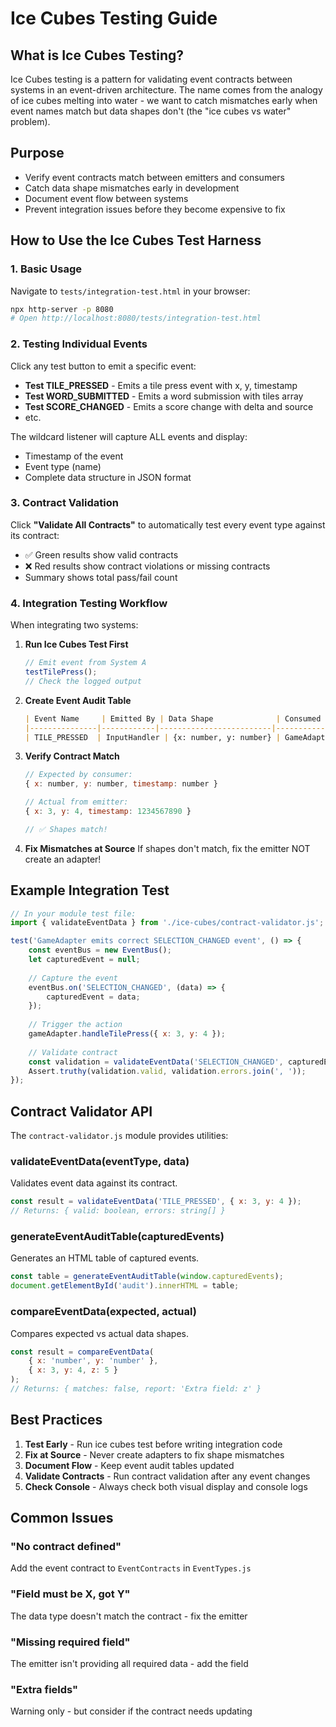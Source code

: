 # Ice Cubes Testing Guide

## What is Ice Cubes Testing?

Ice Cubes testing is a pattern for validating event contracts between systems in an event-driven architecture. The name comes from the analogy of ice cubes melting into water - we want to catch mismatches early when event names match but data shapes don't (the "ice cubes vs water" problem).

## Purpose

- Verify event contracts match between emitters and consumers
- Catch data shape mismatches early in development
- Document event flow between systems
- Prevent integration issues before they become expensive to fix

## How to Use the Ice Cubes Test Harness

### 1. Basic Usage

Navigate to `tests/integration-test.html` in your browser:
```bash
npx http-server -p 8080
# Open http://localhost:8080/tests/integration-test.html
```

### 2. Testing Individual Events

Click any test button to emit a specific event:
- **Test TILE_PRESSED** - Emits a tile press event with x, y, timestamp
- **Test WORD_SUBMITTED** - Emits a word submission with tiles array
- **Test SCORE_CHANGED** - Emits a score change with delta and source
- etc.

The wildcard listener will capture ALL events and display:
- Timestamp of the event
- Event type (name)
- Complete data structure in JSON format

### 3. Contract Validation

Click **"Validate All Contracts"** to automatically test every event type against its contract:
- ✅ Green results show valid contracts
- ❌ Red results show contract violations or missing contracts
- Summary shows total pass/fail count

### 4. Integration Testing Workflow

When integrating two systems:

1. **Run Ice Cubes Test First**
   ```javascript
   // Emit event from System A
   testTilePress();
   // Check the logged output
   ```

2. **Create Event Audit Table**
   ```markdown
   | Event Name     | Emitted By | Data Shape              | Consumed By |
   |---------------|------------|-------------------------|-------------|
   | TILE_PRESSED  | InputHandler | {x: number, y: number} | GameAdapter |
   ```

3. **Verify Contract Match**
   ```javascript
   // Expected by consumer:
   { x: number, y: number, timestamp: number }
   
   // Actual from emitter:
   { x: 3, y: 4, timestamp: 1234567890 }
   
   // ✅ Shapes match!
   ```

4. **Fix Mismatches at Source**
   If shapes don't match, fix the emitter NOT create an adapter!

## Example Integration Test

```javascript
// In your module test file:
import { validateEventData } from './ice-cubes/contract-validator.js';

test('GameAdapter emits correct SELECTION_CHANGED event', () => {
    const eventBus = new EventBus();
    let capturedEvent = null;
    
    // Capture the event
    eventBus.on('SELECTION_CHANGED', (data) => {
        capturedEvent = data;
    });
    
    // Trigger the action
    gameAdapter.handleTilePress({ x: 3, y: 4 });
    
    // Validate contract
    const validation = validateEventData('SELECTION_CHANGED', capturedEvent);
    Assert.truthy(validation.valid, validation.errors.join(', '));
});
```

## Contract Validator API

The `contract-validator.js` module provides utilities:

### validateEventData(eventType, data)
Validates event data against its contract.
```javascript
const result = validateEventData('TILE_PRESSED', { x: 3, y: 4 });
// Returns: { valid: boolean, errors: string[] }
```

### generateEventAuditTable(capturedEvents)
Generates an HTML table of captured events.
```javascript
const table = generateEventAuditTable(window.capturedEvents);
document.getElementById('audit').innerHTML = table;
```

### compareEventData(expected, actual)
Compares expected vs actual data shapes.
```javascript
const result = compareEventData(
    { x: 'number', y: 'number' },
    { x: 3, y: 4, z: 5 }
);
// Returns: { matches: false, report: 'Extra field: z' }
```

## Best Practices

1. **Test Early** - Run ice cubes test before writing integration code
2. **Fix at Source** - Never create adapters to fix shape mismatches
3. **Document Flow** - Keep event audit tables updated
4. **Validate Contracts** - Run contract validation after any event changes
5. **Check Console** - Always check both visual display and console logs

## Common Issues

### "No contract defined"
Add the event contract to `EventContracts` in `EventTypes.js`

### "Field must be X, got Y"
The data type doesn't match the contract - fix the emitter

### "Missing required field"
The emitter isn't providing all required data - add the field

### "Extra fields"
Warning only - but consider if the contract needs updating